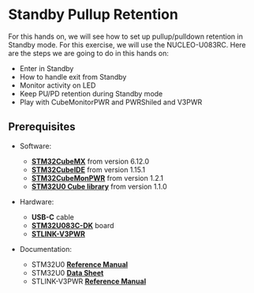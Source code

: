 # Standby Pullup Retention
For this hands on, we will see how to set up pullup/pulldown retention in Standby mode. For this exercise, we will use the NUCLEO-U083RC. Here are the steps we are going to do in this hands on:

- Enter in Standby​
- How to handle exit from Standby
- Monitor activity on LED​
- Keep PU/PD retention during Standby mode​
- Play with CubeMonitorPWR and PWRShiled and V3PWR

## Prerequisites
- Software:
  - **[STM32CubeMX](https://www.st.com/en/development-tools/stm32cubemx.html)** from version 6.12.0
  - **[STM32CubeIDE](https://www.st.com/en/development-tools/stm32cubeide.html)** from version 1.15.1
  - **[STM32CubeMonPWR](https://www.st.com/en/development-tools/stm32cubemonpwr.html)** from version 1.2.1
  - **[STM32U0 Cube library](https://www.st.com/en/embedded-software/stm32cubeu0.html)** from version 1.1.0

- Hardware:
  - **USB-C** cable
  - **[STM32U083C-DK](https://www.st.com/en/evaluation-tools/stm32u083c-dk.html)** board
  - **[STLINK-V3PWR](https://www.st.com/en/development-tools/stlink-v3pwr.html#documentation)**

- Documentation:
  - STM32U0 **[Reference Manual](https://www.st.com/resource/en/user_manual/um3261-stm32u0-series-safety-manual-stmicroelectronics.pdf)**
  - STM32U0 **[Data Sheet](https://www.st.com/resource/en/datasheet/stm32u083cc.pdf)**
  - STLINK-V3PWR **[Reference Manual](https://www.st.com/resource/en/user_manual/um3097-source-measurement-unit-smu-and-debuggerprogrammer-for-stm32-microcontrollers-stmicroelectronics.pdf)**
